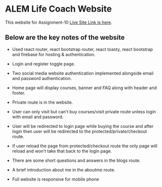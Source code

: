 # ALEM Life Coach Website

This website for Assignment-10 [Live Site Link is here](https://alem-life-coach.web.app/).

## Below are the key notes of the website

* Used react router, react bootstrap router, react toasty, react bootstrap and firebase for hosting & authentication. 

* Login and register toggle page.
  
* Two social media website authentication implemented alongside email and password authentication.

* Home page will display courses, banner and FAQ along with header and footer.
  
* Private route is in the website. 
  
* User can only visit but can't buy courses/visit private route unless login with email and password.

* User will be redirected to login page while buying the course and after login then user will be redirected to the protected/private/checkout route.

* If user reload the page from protected/checkout  route the only page will reload and won't take that back to the login page.

* There are some short questions and answers in the blogs route.

* A brief introduction about me in the aboutme route. 

* Full website is responsive for mobile phone
